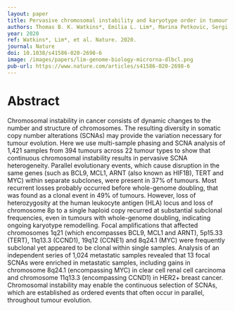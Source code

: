 ```yaml
---
layout: paper
title: Pervasive chromosomal instability and karyotype order in tumour evolution
authors: Thomas B. K. Watkins*, Emilia L. Lim*, Marina Petkovic, Sergi Elizalde, Nicolai J. Birkbak, Gareth A. Wilson, David A. Moore, Eva Grönroos, Andrew Rowan, Sally M. Dewhurst, Jonas Demeulemeester, Stefan C. Dentro, Stuart Horswell, Lewis Au, Kerstin Haase, Mickael Escudero, Rachel Rosenthal, Maise Al Bakir, Hang Xu, Kevin Litchfield, Wei Ting Lu, Thanos P. Mourikis, Michelle Dietzen, Lavinia Spain, George D. Cresswell, Dhruva Biswas, Philippe Lamy, Iver Nordentoft, Katja Harbst, Francesc Castro-Giner, Lucy R. Yates, Franco Caramia, Fanny Jaulin, Cécile Vicier, Ian P. M. Tomlinson, Priscilla K. Brastianos, Raymond J. Cho, Boris C. Bastian, Lars Dyrskjøt, Göran B. Jönsson, Peter Savas, Sherene Loi, Peter J. Campbell, Fabrice Andre, Nicholas M. Luscombe, Neeltje Steeghs, Vivianne C. G. Tjan-Heijnen, Zoltan Szallasi, Samra Turajlic, Mariam Jamal-Hanjani, Peter Van Loo, Samuel F. Bakhoum, Roland F. Schwarz, Nicholas McGranahan, Charles Swanton
year: 2020
ref: Watkins*, Lim*, et al. Nature. 2020.
journal: Nature
doi: 10.1038/s41586-020-2698-6
image: /images/papers/lim-genome-biology-microrna-dlbcl.png
pub-url: https://www.nature.com/articles/s41586-020-2698-6
---
```


# Abstract

Chromosomal instability in cancer consists of dynamic changes to the number and structure of chromosomes. The resulting diversity in somatic copy number alterations (SCNAs) may provide the variation necessary for tumour evolution. Here we use multi-sample phasing and SCNA analysis of 1,421 samples from 394 tumours across 22 tumour types to show that continuous chromosomal instability results in pervasive SCNA heterogeneity. Parallel evolutionary events, which cause disruption in the same genes (such as BCL9, MCL1, ARNT (also known as HIF1B), TERT and MYC) within separate subclones, were present in 37% of tumours. Most recurrent losses probably occurred before whole-genome doubling, that was found as a clonal event in 49% of tumours. However, loss of heterozygosity at the human leukocyte antigen (HLA) locus and loss of chromosome 8p to a single haploid copy recurred at substantial subclonal frequencies, even in tumours with whole-genome doubling, indicating ongoing karyotype remodelling. Focal amplifications that affected chromosomes 1q21 (which encompasses BCL9, MCL1 and ARNT), 5p15.33 (TERT), 11q13.3 (CCND1), 19q12 (CCNE1) and 8q24.1 (MYC) were frequently subclonal yet appeared to be clonal within single samples. Analysis of an independent series of 1,024 metastatic samples revealed that 13 focal SCNAs were enriched in metastatic samples, including gains in chromosome 8q24.1 (encompassing MYC) in clear cell renal cell carcinoma and chromosome 11q13.3 (encompassing CCND1) in HER2+ breast cancer. Chromosomal instability may enable the continuous selection of SCNAs, which are established as ordered events that often occur in parallel, throughout tumour evolution.